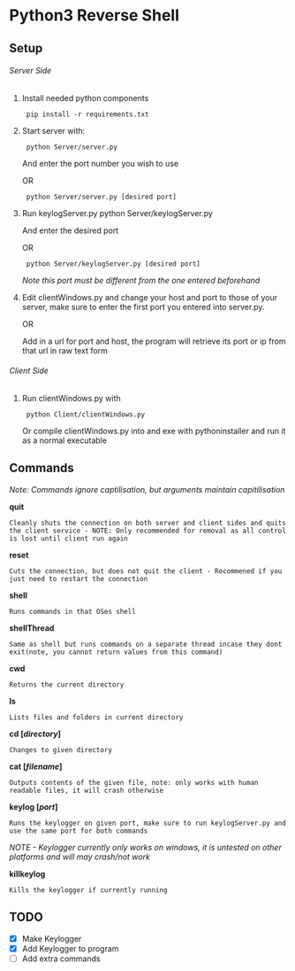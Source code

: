 # Python3 Reverse Shell

## Setup

###### Server Side
1. Install needed python components

		pip install -r requirements.txt

2. Start server with:

		python Server/server.py

	And enter the port number you wish to use

	OR

		python Server/server.py [desired port]

3. Run keylogServer.py
		python Server/keylogServer.py

	And enter the desired port

	OR

		python Server/keylogServer.py [desired port]

	*Note this port must be different from the one entered beforehand*

4. Edit clientWindows.py and change your host and port to those of your server, make sure to enter the first port you entered into server.py.
	
	OR

	Add in a url for port and host, the program will retrieve its port or ip from that url in raw text form

###### Client Side
1. Run clientWindows.py with

		python Client/clientWindows.py

	Or compile clientWindows.py into and exe with pythoninstaller and run it as a normal executable

## Commands
*Note: Commands ignore captilisation, but arguments maintain capitilisation*

**quit**

	Cleanly shuts the connection on both server and client sides and quits the client service - NOTE: Only recommended for removal as all control is lost until client run again

**reset**
	
	Cuts the connection, but does not quit the client - Recommened if you just need to restart the connection


**shell**

	Runs commands in that OSes shell


**shellThread**

	Same as shell but runs commands on a separate thread incase they dont exit(note, you cannot return values from this command)


**cwd**

	Returns the current directory


**ls**

	Lists files and folders in current directory


**cd [*directory*]**

	Changes to given directory


**cat [*filename*]**

	Outputs contents of the given file, note: only works with human readable files, it will crash otherwise


**keylog [*port*]**

	Runs the keylogger on given port, make sure to run keylogServer.py and use the same port for both commands

*NOTE - Keylogger currently only works on windows, it is untested on other platforms and will may crash/not work*

**killkeylog**

	Kills the keylogger if currently running


## TODO
 - [X] Make Keylogger
 - [X] Add Keylogger to program
 - [ ] Add extra commands